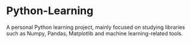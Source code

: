 # Python-Learning
A personal Python learning project, mainly focused on studying libraries such as Numpy, Pandas, Matplotlib and machine learning-related tools.
